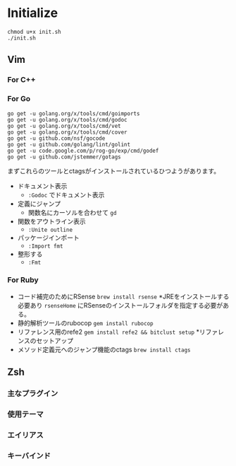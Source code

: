 # Initialize

```
chmod u+x init.sh
./init.sh
```


## Vim 

### For C++


### For Go

```
go get -u golang.org/x/tools/cmd/goimports
go get -u golang.org/x/tools/cmd/godoc
go get -u golang.org/x/tools/cmd/vet
go get -u golang.org/x/tools/cmd/cover
go get -u github.com/nsf/gocode
go get -u github.com/golang/lint/golint
go get -u code.google.com/p/rog-go/exp/cmd/godef
go get -u github.com/jstemmer/gotags
```
まずこれらのツールとctagsがインストールされているひつようがあります。

- ドキュメント表示
  - ```:Godoc``` でドキュメント表示
- 定義にジャンプ
  - 関数名にカーソルを合わせて ```gd```
- 関数をアウトライン表示
  - ```:Unite outline```
- パッケージインポート
  - ```:Import fmt```
- 整形する
  - ```:Fmt```

### For Ruby
- コード補完のためにRSense  ```brew install rsense``` *JREをインストールする必要あり ```rsenseHome``` にRSenseのインストールフォルダを指定する必要がある。
- 静的解析ツールのrubocop ```gem install rubocop```
- リファレンス用のrefe2 ```gem install refe2 && bitclust setup``` *リファレンスのセットアップ
- メソッド定義元へのジャンプ機能のctags ```brew install ctags```

## Zsh

### 主なプラグイン

### 使用テーマ

### エイリアス

### キーバインド

